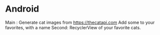 # Android

Main : 
    Generate cat images from https://thecatapi.com
    Add some to your favorites, with a name
Second:
    RecyclerView of your favorite cats.